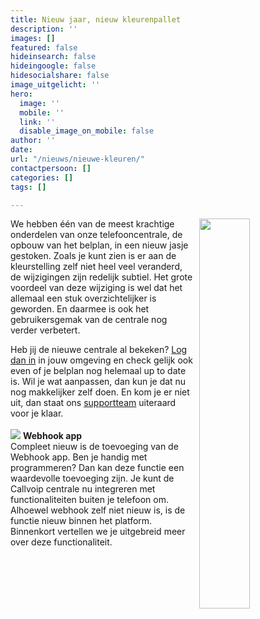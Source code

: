 ```yaml
---
title: Nieuw jaar, nieuw kleurenpallet
description: ''
images: []
featured: false
hideinsearch: false
hideingoogle: false
hidesocialshare: false
image_uitgelicht: ''
hero:
  image: ''
  mobile: ''
  link: ''
  disable_image_on_mobile: false
author: ''
date: 
url: "/nieuws/nieuwe-kleuren/"
contactpersoon: []
categories: []
tags: []

---
```

<img src="https://res.cloudinary.com/callvoip/image/upload/v1672323717/oud-nieuw_mxbvb3.png" style="float:right; margin-left: 10px;" width="40%">
We hebben één van de meest krachtige onderdelen van onze telefooncentrale, de opbouw van het belplan, in een nieuw jasje gestoken. Zoals je kunt zien is er aan de kleurstelling zelf niet heel veel veranderd, de wijzigingen zijn redelijk subtiel. Het grote voordeel van deze wijziging is wel dat het allemaal een stuk overzichtelijker is geworden. En daarmee is ook het gebruikersgemak van de centrale nog verder verbetert.

Heb jij de nieuwe centrale al bekeken? <a href="https://panel.callvoip.nl/login/panel" target="_blank">Log dan in</a> in jouw omgeving en check gelijk ook even of je belplan nog helemaal up to date is. Wil je wat aanpassen, dan kun je dat nu nog makkelijker zelf doen. En kom je er niet uit, dan staat ons <a href="https://www.callvoip.nl/contact/" target="_blank">supportteam</a> uiteraard voor je klaar.<br><br>
<img src="https://res.cloudinary.com/callvoip/image/upload/v1672326176/webhook_pwylfw.png">
**Webhook app**  
Compleet nieuw is de toevoeging van de Webhook app. Ben je handig met programmeren? Dan kan deze functie een waardevolle toevoeging zijn. Je kunt de Callvoip centrale nu integreren met functionaliteiten buiten je telefoon om. Alhoewel webhook zelf niet nieuw is, is de functie nieuw binnen het platform. Binnenkort vertellen we je uitgebreid meer over deze functionaliteit.

